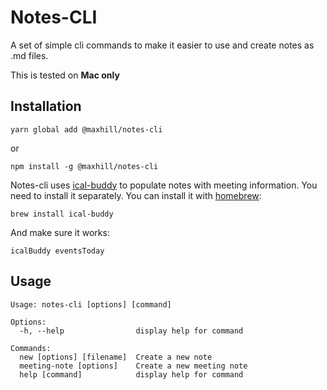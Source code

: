 # Notes-CLI
A set of simple cli commands to make it easier to use and create notes as .md files.

This is tested on **Mac only**

## Installation

```
yarn global add @maxhill/notes-cli
```
or
```
npm install -g @maxhill/notes-cli
```


Notes-cli uses [ical-buddy](https://formulae.brew.sh/formula/ical-buddy) to populate notes with meeting information.
You need to install it separately.
You can install it with [homebrew](https://brew.sh/):
```
brew install ical-buddy
```

And make sure it works:
```
icalBuddy eventsToday
```



## Usage

```
Usage: notes-cli [options] [command]

Options:
  -h, --help                display help for command

Commands:
  new [options] [filename]  Create a new note
  meeting-note [options]    Create a new meeting note
  help [command]            display help for command
```

